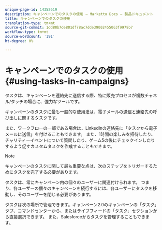 ```yaml
---
unique-page-id: 14352619
description: キャンペーンでのタスクの使用 — Marketto Docs — 製品ドキュメント
title: キャンペーンでのタスクの使用
translation-type: tm+mt
source-git-commit: 1dd80b7de801df78ac7dde39002455063f9979b7
workflow-type: tm+mt
source-wordcount: '191'
ht-degree: 0%

---
```



# キャンペーンでのタスクの使用{#using-tasks-in-campaigns}

タスクは、キャンペーンを連絡先に送信する際、特に販売プロセスが複数チャネル/タッチの場合に、強力なツールです。

キャンペーンのタスクに最も一般的な使用法は、電子メールの送信と連絡先の呼び出しに関するタスクです。

また、ワークフローの一部である場合は、LinkedInの連絡先に「タスクから電子メールに送信」を付けることもできます。 また、1時間の楽しみを招待したり、チャリティーイベントについて質問したり、ゲーム5の後にチェックインしたりするよう促すカスタムタスクを作成することもできます。

>[!NOTE]
>
>キャンペーンのタスクに関して最も重要な点は、次のステップをトリガーするためにタスクを完了する必要があります。

タスクは、常にキャンペーン内の個々のユーザーに関連付けられます。 つまり、各ユーザーの個々のキャンペーンを続行するには、各ユーザーにタスクを移動し、そのユーザーを閉じる必要があります。

タスクは次の場所で管理できます。キャンペーン2.0のキャンペーンの「タスク」タブ、コマンドセンターから、またはライブフィードの「タスク」セクションから直接選択できます。 また、Salesforceからタスクを管理することもできます。
